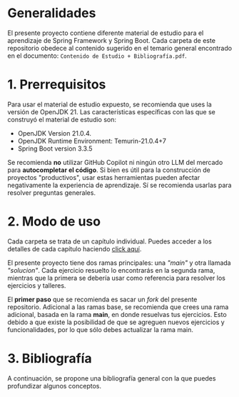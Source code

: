# Generalidades

El presente proyecto contiene diferente material de estudio para el aprendizaje de Spring Framework y Spring Boot. Cada carpeta de este repositorio obedece al contenido sugerido en el temario general encontrado en el documento: `Contenido de Estudio + Bibliografía.pdf`.

# 1. Prerrequisitos

Para usar el material de estudio expuesto, se recomienda que uses la versión de OpenJDK 21. Las características específicas con las que se construyó el material de estudio son:

* OpenJDK Version 21.0.4.
* OpenJDK Runtime Environment: Temurin-21.0.4+7
* Spring Boot version 3.3.5

Se recomienda __no__ utilizar GitHub Copilot ni ningún otro LLM del mercado para __autocompletar el código__. Si bien es útil para la construcción de proyectos "productivos", usar estas herramientas pueden afectar negativamente la experiencia de aprendizaje. Sí se recomienda usarlas para resolver preguntas generales.

# 2. Modo de uso

Cada carpeta se trata de un capítulo individual. Puedes acceder a los detalles de cada capítulo haciendo [click aquí]().

El presente proyecto tiene dos ramas principales: una _"main"_ y otra llamada _"solucion"_. Cada ejercicio resuelto lo encontrarás en la segunda rama, mientras que la primera se debería usar como referencia para resolver los ejercicios y talleres.

El __primer paso__ que se recomienda es sacar un _fork_ del presente repositorio. Adicional a las ramas base, se recomienda que crees una rama adicional, basada en la rama __main__, en donde resuelvas tus ejercicios. Esto debido a que existe la posibilidad de que se agreguen nuevos ejercicios y funcionalidades, por lo que sólo debes actualizar la rama main.

# 3. Bibliografía

A continuación, se propone una bibliografía general con la que puedes profundizar algunos conceptos.



